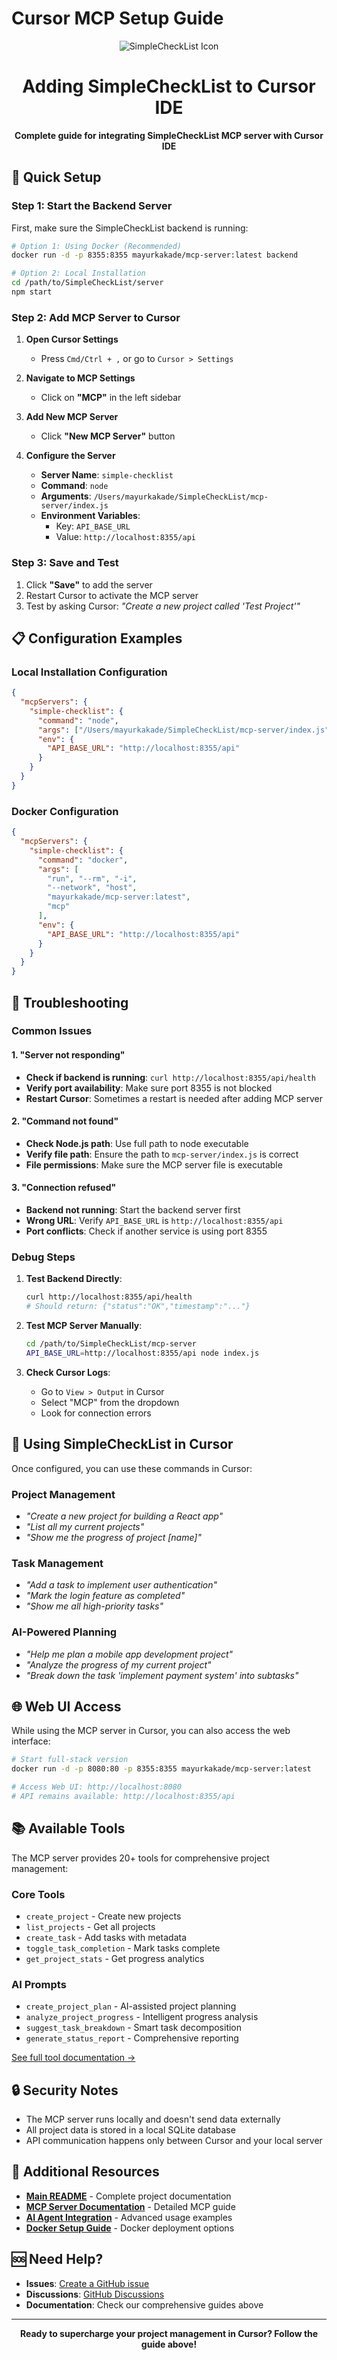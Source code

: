 # Cursor MCP Setup Guide

<div align="center">

![SimpleCheckList Icon](./icon.png)

# Adding SimpleCheckList to Cursor IDE

**Complete guide for integrating SimpleCheckList MCP server with Cursor IDE**

</div>

## 🚀 Quick Setup

### Step 1: Start the Backend Server

First, make sure the SimpleCheckList backend is running:

```bash
# Option 1: Using Docker (Recommended)
docker run -d -p 8355:8355 mayurkakade/mcp-server:latest backend

# Option 2: Local Installation
cd /path/to/SimpleCheckList/server
npm start
```

### Step 2: Add MCP Server to Cursor

1. **Open Cursor Settings**
   - Press `Cmd/Ctrl + ,` or go to `Cursor > Settings`

2. **Navigate to MCP Settings**
   - Click on **"MCP"** in the left sidebar

3. **Add New MCP Server**
   - Click **"New MCP Server"** button

4. **Configure the Server**
   - **Server Name**: `simple-checklist`
   - **Command**: `node`
   - **Arguments**: `/Users/mayurkakade/SimpleCheckList/mcp-server/index.js`
   - **Environment Variables**:
     - Key: `API_BASE_URL`
     - Value: `http://localhost:8355/api`

### Step 3: Save and Test

1. Click **"Save"** to add the server
2. Restart Cursor to activate the MCP server
3. Test by asking Cursor: *"Create a new project called 'Test Project'"*

## 📋 Configuration Examples

### Local Installation Configuration
```json
{
  "mcpServers": {
    "simple-checklist": {
      "command": "node",
      "args": ["/Users/mayurkakade/SimpleCheckList/mcp-server/index.js"],
      "env": {
        "API_BASE_URL": "http://localhost:8355/api"
      }
    }
  }
}
```

### Docker Configuration
```json
{
  "mcpServers": {
    "simple-checklist": {
      "command": "docker",
      "args": [
        "run", "--rm", "-i",
        "--network", "host",
        "mayurkakade/mcp-server:latest",
        "mcp"
      ],
      "env": {
        "API_BASE_URL": "http://localhost:8355/api"
      }
    }
  }
}
```

## 🔧 Troubleshooting

### Common Issues

#### 1. "Server not responding"
- **Check if backend is running**: `curl http://localhost:8355/api/health`
- **Verify port availability**: Make sure port 8355 is not blocked
- **Restart Cursor**: Sometimes a restart is needed after adding MCP server

#### 2. "Command not found"
- **Check Node.js path**: Use full path to node executable
- **Verify file path**: Ensure the path to `mcp-server/index.js` is correct
- **File permissions**: Make sure the MCP server file is executable

#### 3. "Connection refused"
- **Backend not running**: Start the backend server first
- **Wrong URL**: Verify `API_BASE_URL` is `http://localhost:8355/api`
- **Port conflicts**: Check if another service is using port 8355

### Debug Steps

1. **Test Backend Directly**:
   ```bash
   curl http://localhost:8355/api/health
   # Should return: {"status":"OK","timestamp":"..."}
   ```

2. **Test MCP Server Manually**:
   ```bash
   cd /path/to/SimpleCheckList/mcp-server
   API_BASE_URL=http://localhost:8355/api node index.js
   ```

3. **Check Cursor Logs**:
   - Go to `View > Output` in Cursor
   - Select "MCP" from the dropdown
   - Look for connection errors

## 🎯 Using SimpleCheckList in Cursor

Once configured, you can use these commands in Cursor:

### Project Management
- *"Create a new project for building a React app"*
- *"List all my current projects"*
- *"Show me the progress of project [name]"*

### Task Management
- *"Add a task to implement user authentication"*
- *"Mark the login feature as completed"*
- *"Show me all high-priority tasks"*

### AI-Powered Planning
- *"Help me plan a mobile app development project"*
- *"Analyze the progress of my current project"*
- *"Break down the task 'implement payment system' into subtasks"*

## 🌐 Web UI Access

While using the MCP server in Cursor, you can also access the web interface:

```bash
# Start full-stack version
docker run -d -p 8080:80 -p 8355:8355 mayurkakade/mcp-server:latest

# Access Web UI: http://localhost:8080
# API remains available: http://localhost:8355/api
```

## 📚 Available Tools

The MCP server provides 20+ tools for comprehensive project management:

### Core Tools
- `create_project` - Create new projects
- `list_projects` - Get all projects
- `create_task` - Add tasks with metadata
- `toggle_task_completion` - Mark tasks complete
- `get_project_stats` - Get progress analytics

### AI Prompts
- `create_project_plan` - AI-assisted project planning
- `analyze_project_progress` - Intelligent progress analysis
- `suggest_task_breakdown` - Smart task decomposition
- `generate_status_report` - Comprehensive reporting

[See full tool documentation →](./MCP-SERVER-README.txt)

## 🔒 Security Notes

- The MCP server runs locally and doesn't send data externally
- All project data is stored in a local SQLite database
- API communication happens only between Cursor and your local server

## 📖 Additional Resources

- **[Main README](./README.md)** - Complete project documentation
- **[MCP Server Documentation](./MCP-SERVER-README.txt)** - Detailed MCP guide
- **[AI Agent Integration](./AI-AGENT-INTEGRATION-GUIDE.md)** - Advanced usage examples
- **[Docker Setup Guide](./DOCKER-HUB-DESCRIPTION.md)** - Docker deployment options

## 🆘 Need Help?

- **Issues**: [Create a GitHub issue](https://github.com/DevMayur/SimpleCheckList/issues)
- **Discussions**: [GitHub Discussions](https://github.com/DevMayur/SimpleCheckList/discussions)
- **Documentation**: Check our comprehensive guides above

---

<div align="center">
  <strong>Ready to supercharge your project management in Cursor? Follow the guide above!</strong>
</div>
